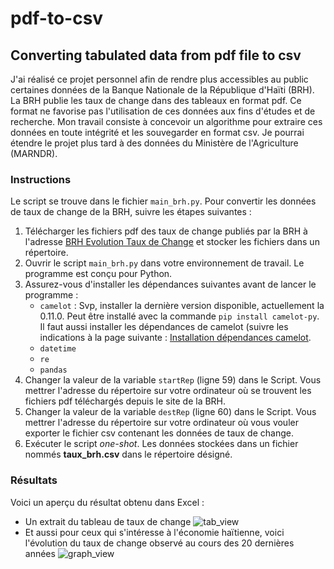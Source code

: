 # pdf-to-csv
## Converting tabulated data from pdf file to csv

J'ai réalisé ce projet personnel afin de rendre plus accessibles au public certaines données de la Banque Nationale de la République d'Haïti (BRH). La BRH publie les taux de change dans des tableaux en format pdf. Ce format ne favorise pas l'utilisation de ces données aux fins d'études et de recherche. Mon travail consiste à concevoir un algorithme pour extraire ces données en toute intégrité et les souvegarder en format csv. Je pourrai étendre le projet plus tard à des données du Ministère de l'Agriculture (MARNDR).

### Instructions
Le script se trouve dans le fichier `main_brh.py`. Pour convertir les données de taux de change de la BRH, suivre les étapes suivantes :
1. Télécharger les fichiers pdf des taux de change publiés par la BRH à l'adresse [BRH Evolution Taux de Change](https://www.brh.ht/politique-monetaire/evolution-du-taux-de-change/) et stocker les fichiers dans un répertoire.
2. Ouvrir le script `main_brh.py` dans votre environnement de travail. Le programme est conçu pour Python.
3. Assurez-vous d'installer les dépendances suivantes avant de lancer le programme :
   * `camelot` : Svp, installer la dernière version disponible, actuellement la 0.11.0. Peut être installé avec la commande `pip install camelot-py`. Il faut aussi installer les dépendances de camelot (suivre les indications à la page suivante : [Installation dépendances camelot](https://camelot-py.readthedocs.io/en/master/user/install-deps.html).
   * `datetime`
   * `re`
   * `pandas`
4. Changer la valeur de la variable `startRep` (ligne 59) dans le Script. Vous mettrer l'adresse du répertoire sur votre ordinateur où se trouvent les fichiers pdf téléchargés depuis le site de la BRH.
5. Changer la valeur de la variable `destRep` (ligne 60) dans le Script. Vous mettrer l'adresse du répertoire sur votre ordinateur où vous vouler exporter le fichier csv contenant les données de taux de change.
6. Exécuter le script _one-shot_. Les données stockées dans un fichier nommés __taux_brh.csv__ dans le répertoire désigné.

### Résultats
Voici un aperçu du résultat obtenu dans Excel :
* Un extrait du tableau de taux de change
![tab_view](https://github.com/frantz93/pdf-to-csv/assets/105858731/54da44eb-ce09-4434-8afc-fce04207d2b6)
* Et aussi pour ceux qui s'intéresse à l'économie haïtienne, voici l'évolution du taux de change observé au cours des 20 dernières années
![graph_view](https://github.com/frantz93/pdf-to-csv/assets/105858731/d4518f70-e582-4816-ad7c-5bae794e7eb0)

